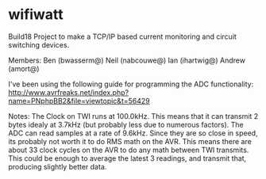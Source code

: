 wifiwatt
========

Build18 Project to make a TCP/IP based current monitoring and circuit switching devices.

Members:
Ben (bwasserm@)
Neil (nabcouwe@)
Ian (ihartwig@)
Andrew (amort@)


I've been using the following guide for programming the ADC functionality:
http://www.avrfreaks.net/index.php?name=PNphpBB2&file=viewtopic&t=56429

Notes:
The Clock on TWI runs at 100.0kHz. This means that it can transmit 2 bytes idealy at 3.7kHz (but probably less due to numerous factors).
The ADC can read samples at a rate of 9.6kHz. Since they are so close in speed, its probably not worth it to do RMS math on the AVR.
This means there are about 33 clock cycles on the AVR to do any math between TWI transmits. This could be enough to average the latest 3 readings, and transmit that, producing slightly better data.
